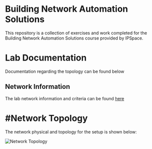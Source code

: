 # Building Network Automation Solutions
This repository is a collection of exercises and work completed for the Building Network Automation Solutions course provided by IPSpace.

# Lab Documentation
Documentation regarding the topology can be found below

## Network Information
The lab network information and criteria can be found [here](https://github.com/writememe/BlgNetAutoSol/blob/master/Lab/topology.txt)

# #Network Topology
The network physical and topology for the setup is shown below:

![Network Topology](https://github.com/writememe/BlgNetAutoSol/blob/master/Lab/Lab%20Diagram%20-%20v1.0.jpg)

